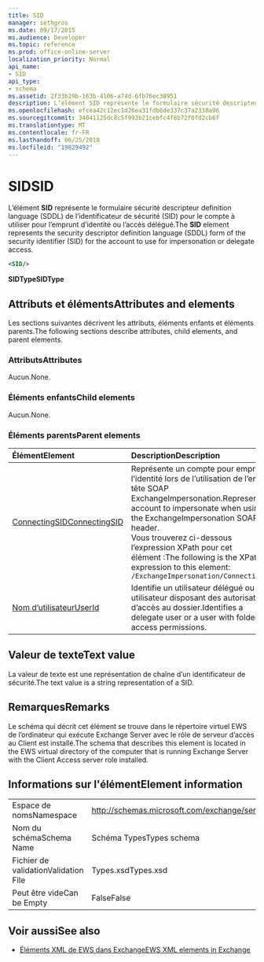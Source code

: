 ```yaml
---
title: SID
manager: sethgros
ms.date: 09/17/2015
ms.audience: Developer
ms.topic: reference
ms.prod: office-online-server
localization_priority: Normal
api_name:
- SID
api_type:
- schema
ms.assetid: 2f33b29b-163b-4106-a74d-6fb76ec38951
description: L’élément SID représente le formulaire sécurité descripteur definition language (SDDL) de l’identificateur de sécurité (SID) pour le compte à utiliser pour l’emprunt d’identité ou l’accès délégué.
ms.openlocfilehash: efcea42c12ec1d26ea31fdb8de337c37a2338a96
ms.sourcegitcommit: 34041125dc8c5f993b21cebfc4f8b72f0fd2cb6f
ms.translationtype: MT
ms.contentlocale: fr-FR
ms.lasthandoff: 06/25/2018
ms.locfileid: "19829492"
---
```

# <a name="sid"></a><span data-ttu-id="3cf49-103">SID</span><span class="sxs-lookup"><span data-stu-id="3cf49-103">SID</span></span>

<span data-ttu-id="3cf49-104">L’élément **SID** représente le formulaire sécurité descripteur definition language (SDDL) de l’identificateur de sécurité (SID) pour le compte à utiliser pour l’emprunt d’identité ou l’accès délégué.</span><span class="sxs-lookup"><span data-stu-id="3cf49-104">The **SID** element represents the security descriptor definition language (SDDL) form of the security identifier (SID) for the account to use for impersonation or delegate access.</span></span> 
  
```xml
<SID/>
```

 <span data-ttu-id="3cf49-105">**SIDType**</span><span class="sxs-lookup"><span data-stu-id="3cf49-105">**SIDType**</span></span>
## <a name="attributes-and-elements"></a><span data-ttu-id="3cf49-106">Attributs et éléments</span><span class="sxs-lookup"><span data-stu-id="3cf49-106">Attributes and elements</span></span>

<span data-ttu-id="3cf49-107">Les sections suivantes décrivent les attributs, éléments enfants et éléments parents.</span><span class="sxs-lookup"><span data-stu-id="3cf49-107">The following sections describe attributes, child elements, and parent elements.</span></span>
  
### <a name="attributes"></a><span data-ttu-id="3cf49-108">Attributs</span><span class="sxs-lookup"><span data-stu-id="3cf49-108">Attributes</span></span>

<span data-ttu-id="3cf49-109">Aucun.</span><span class="sxs-lookup"><span data-stu-id="3cf49-109">None.</span></span>
  
### <a name="child-elements"></a><span data-ttu-id="3cf49-110">Éléments enfants</span><span class="sxs-lookup"><span data-stu-id="3cf49-110">Child elements</span></span>

<span data-ttu-id="3cf49-111">Aucun.</span><span class="sxs-lookup"><span data-stu-id="3cf49-111">None.</span></span>
  
### <a name="parent-elements"></a><span data-ttu-id="3cf49-112">Éléments parents</span><span class="sxs-lookup"><span data-stu-id="3cf49-112">Parent elements</span></span>

|<span data-ttu-id="3cf49-113">**Élément**</span><span class="sxs-lookup"><span data-stu-id="3cf49-113">**Element**</span></span>|<span data-ttu-id="3cf49-114">**Description**</span><span class="sxs-lookup"><span data-stu-id="3cf49-114">**Description**</span></span>|
|:-----|:-----|
|[<span data-ttu-id="3cf49-115">ConnectingSID</span><span class="sxs-lookup"><span data-stu-id="3cf49-115">ConnectingSID</span></span>](connectingsid.md) <br/> |<span data-ttu-id="3cf49-116">Représente un compte pour emprunter l’identité lors de l’utilisation de l’en-tête SOAP ExchangeImpersonation.</span><span class="sxs-lookup"><span data-stu-id="3cf49-116">Represents an account to impersonate when using the ExchangeImpersonation SOAP header.</span></span>  <br/> <span data-ttu-id="3cf49-117">Vous trouverez ci-dessous l’expression XPath pour cet élément :</span><span class="sxs-lookup"><span data-stu-id="3cf49-117">The following is the XPath expression to this element:</span></span>  <br/>  `/ExchangeImpersonation/ConnectingSID` <br/> |
|[<span data-ttu-id="3cf49-118">Nom d’utilisateur</span><span class="sxs-lookup"><span data-stu-id="3cf49-118">UserId</span></span>](userid.md) <br/> |<span data-ttu-id="3cf49-119">Identifie un utilisateur délégué ou un utilisateur disposant des autorisations d’accès au dossier.</span><span class="sxs-lookup"><span data-stu-id="3cf49-119">Identifies a delegate user or a user with folder access permissions.</span></span>  <br/> |
   
## <a name="text-value"></a><span data-ttu-id="3cf49-120">Valeur de texte</span><span class="sxs-lookup"><span data-stu-id="3cf49-120">Text value</span></span>

<span data-ttu-id="3cf49-121">La valeur de texte est une représentation de chaîne d’un identificateur de sécurité.</span><span class="sxs-lookup"><span data-stu-id="3cf49-121">The text value is a string representation of a SID.</span></span>
  
## <a name="remarks"></a><span data-ttu-id="3cf49-122">Remarques</span><span class="sxs-lookup"><span data-stu-id="3cf49-122">Remarks</span></span>

<span data-ttu-id="3cf49-123">Le schéma qui décrit cet élément se trouve dans le répertoire virtuel EWS de l’ordinateur qui exécute Exchange Server avec le rôle de serveur d’accès au Client est installé.</span><span class="sxs-lookup"><span data-stu-id="3cf49-123">The schema that describes this element is located in the EWS virtual directory of the computer that is running Exchange Server with the Client Access server role installed.</span></span>
  
## <a name="element-information"></a><span data-ttu-id="3cf49-124">Informations sur l'élément</span><span class="sxs-lookup"><span data-stu-id="3cf49-124">Element information</span></span>

|||
|:-----|:-----|
|<span data-ttu-id="3cf49-125">Espace de noms</span><span class="sxs-lookup"><span data-stu-id="3cf49-125">Namespace</span></span>  <br/> |http://schemas.microsoft.com/exchange/services/2006/types  <br/> |
|<span data-ttu-id="3cf49-126">Nom du schéma</span><span class="sxs-lookup"><span data-stu-id="3cf49-126">Schema Name</span></span>  <br/> |<span data-ttu-id="3cf49-127">Schéma Types</span><span class="sxs-lookup"><span data-stu-id="3cf49-127">Types schema</span></span>  <br/> |
|<span data-ttu-id="3cf49-128">Fichier de validation</span><span class="sxs-lookup"><span data-stu-id="3cf49-128">Validation File</span></span>  <br/> |<span data-ttu-id="3cf49-129">Types.xsd</span><span class="sxs-lookup"><span data-stu-id="3cf49-129">Types.xsd</span></span>  <br/> |
|<span data-ttu-id="3cf49-130">Peut être vide</span><span class="sxs-lookup"><span data-stu-id="3cf49-130">Can be Empty</span></span>  <br/> |<span data-ttu-id="3cf49-131">False</span><span class="sxs-lookup"><span data-stu-id="3cf49-131">False</span></span>  <br/> |
   
## <a name="see-also"></a><span data-ttu-id="3cf49-132">Voir aussi</span><span class="sxs-lookup"><span data-stu-id="3cf49-132">See also</span></span>



- [<span data-ttu-id="3cf49-133">Éléments XML de EWS dans Exchange</span><span class="sxs-lookup"><span data-stu-id="3cf49-133">EWS XML elements in Exchange</span></span>](ews-xml-elements-in-exchange.md)

